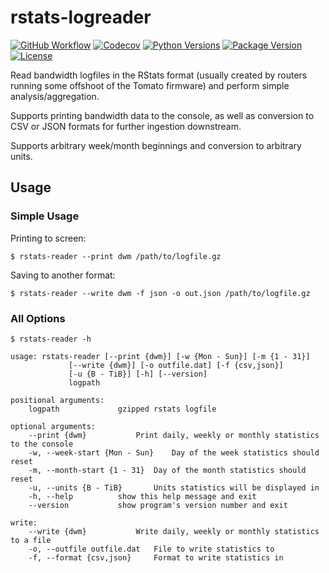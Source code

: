 rstats-logreader
================

[![GitHub Workflow](https://img.shields.io/github/workflow/status/mischif/rstats-logreader/Pipeline?logo=github&style=for-the-badge)](https://github.com/mischif/rstats-logreader/actions)
[![Codecov](https://img.shields.io/codecov/c/github/mischif/rstats-logreader?logo=codecov&style=for-the-badge)](https://codecov.io/gh/mischif/rstats-logreader)
[![Python Versions](https://img.shields.io/pypi/pyversions/rstats-logreader?style=for-the-badge)](https://pypi.org/project/rstats-logreader/)
[![Package Version](https://img.shields.io/pypi/v/rstats-logreader?style=for-the-badge)](https://pypi.org/project/rstats-logreader/)
[![License](https://img.shields.io/pypi/l/rstats-logreader?style=for-the-badge)](https://pypi.org/project/rstats-logreader/)

Read bandwidth logfiles in the RStats format (usually created by routers running some offshoot of the Tomato firmware) and perform simple analysis/aggregation.

Supports printing bandwidth data to the console, as well as conversion to CSV or JSON formats for further ingestion downstream.

Supports arbitrary week/month beginnings and conversion to arbitrary units.

Usage
-----

### Simple Usage

Printing to screen:

	$ rstats-reader --print dwm /path/to/logfile.gz

Saving to another format:

	$ rstats-reader --write dwm -f json -o out.json /path/to/logfile.gz

### All Options

	$ rstats-reader -h

	usage: rstats-reader [--print {dwm}] [-w {Mon - Sun}] [-m {1 - 31}]
			     [--write {dwm}] [-o outfile.dat] [-f {csv,json}]
			     [-u {B - TiB}] [-h] [--version]
			     logpath

	positional arguments:
		logpath				gzipped rstats logfile

	optional arguments:
		--print {dwm}			Print daily, weekly or monthly statistics to the console
		-w, --week-start {Mon - Sun}	Day of the week statistics should reset
		-m, --month-start {1 - 31}	Day of the month statistics should reset
		-u, --units {B - TiB}		Units statistics will be displayed in
		-h, --help			show this help message and exit
		--version			show program's version number and exit

	write:
		--write {dwm}			Write daily, weekly or monthly statistics to a file
		-o, --outfile outfile.dat	File to write statistics to
		-f, --format {csv,json}		Format to write statistics in

